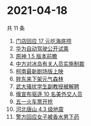 # 2021-04-18

共 11 条

<!-- BEGIN ZHIHUSEARCH -->
<!-- 最后更新时间 Sun Apr 18 2021 11:08:10 GMT+0800 (China Standard Time) -->
1. [门店回应 17 元吃海底捞](https://www.zhihu.com/search?q=海底捞)
1. [华为自动驾驶公开试乘](https://www.zhihu.com/search?q=华为自动驾驶)
1. [原神 1.5 版本前瞻](https://www.zhihu.com/search?q=原神)
1. [中方对冰岛有关人员实施制裁](https://www.zhihu.com/search?q=冰岛)
1. [柯南最新剧场版上映](https://www.zhihu.com/search?q=名侦探柯南：绯色的子弹)
1. [胖东来下架元气森林](https://www.zhihu.com/search?q=胖东来)
1. [武大骚扰学生副教授被解聘](https://www.zhihu.com/search?q=武大)
1. [俄宣布驱逐 10 名美外交人员](https://www.zhihu.com/search?q=俄美关系)
1. [五一火车票开抢](https://www.zhihu.com/search?q=五一火车票)
1. [河北唐山 4.3 级地震](https://www.zhihu.com/search?q=唐山地震)
1. [警方回应女子被香水男下药](https://www.zhihu.com/search?q=香水迷药)
<!-- END ZHIHUSEARCH -->
